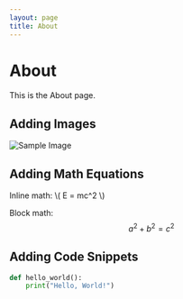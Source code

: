 ```yaml
---
layout: page
title: About
---
```


# About

This is the About page.

## Adding Images

![Sample Image](https://via.placeholder.com/150)

## Adding Math Equations

Inline math: \\( E = mc^2 \\)

Block math:
$$
a^2 + b^2 = c^2
$$

## Adding Code Snippets

```python
def hello_world():
    print("Hello, World!")

